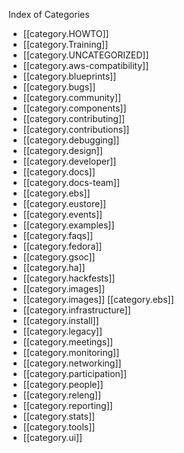 Index of Categories

* [[category.HOWTO]]
* [[category.Training]]
* [[category.UNCATEGORIZED]]
* [[category.aws-compatibility]]
* [[category.blueprints]]
* [[category.bugs]]
* [[category.community]]
* [[category.components]]
* [[category.contributing]]
* [[category.contributions]]
* [[category.debugging]]
* [[category.design]]
* [[category.developer]]
* [[category.docs]]
* [[category.docs-team]]
* [[category.ebs]]
* [[category.eustore]]
* [[category.events]]
* [[category.examples]]
* [[category.faqs]]
* [[category.fedora]]
* [[category.gsoc]]
* [[category.ha]]
* [[category.hackfests]]
* [[category.images]]
* [[category.images]] [[category.ebs]]
* [[category.infrastructure]]
* [[category.install]]
* [[category.legacy]]
* [[category.meetings]]
* [[category.monitoring]]
* [[category.networking]]
* [[category.participation]]
* [[category.people]]
* [[category.releng]]
* [[category.reporting]]
* [[category.stats]]
* [[category.tools]]
* [[category.ui]]
